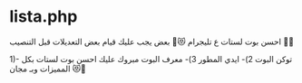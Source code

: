 # lista.php
احسن بوت لستات ع تليجرام 😻🎩
بعض يجب عليك قيام بعض التعديلات قبل التنصيب 🌝💋

1)- توكن البوت
2)- ايدي المطور
3)- معرف البوت
مبروك عليك احسن بوت لستات بكل المميزات وبـ مجان 😻💙
